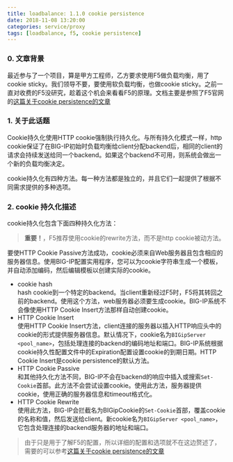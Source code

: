 ```yaml
---
title: loadbalance: 1.1.0 cookie persistence
date: 2018-11-08 13:20:00
categories: service/proxy
tags: [loadbalance, f5, cookie persistence]
---
```


### 0. 文章背景
最近参与了一个项目，算是甲方工程师，乙方要求使用F5做负载均衡，用了cookie sticky。我们领导不要，要使用软负载均衡，也做cookie sticky。之前一直对收费的F5没研究，趁着这个机会来看看F5的原理。文档主要是参照了F5官网的[这篇关于cookie persistence的文章](https://support.f5.com/csp/article/K83419154)

### 1. 关于此话题
Cookie持久化使用HTTP cookie强制执行持久化。与所有持久化模式一样，http cookie保证了在BIG-IP初始时负载均衡给client分配backend后，相同的client的请求会持续发送给同一个backend。如果这个backend不可用，则系统会做出一个新的负载均衡决定。

cookie持久化有四种方法。每一种方法都是独立的，并且它们一起提供了根据不同需求提供的多种选项。

### 2. cookie 持久化描述
cookie持久化包含下面四种持久化方法：

> **重要！**，F5推荐使用cookie的rewrite方法，而不是http cookie被动方法。

要使HTTP Cookie Passive方法成功，cookie必须来自Web服务器且包含相应的服务器信息。使用BIG-IP配置实用程序，您可以为cookie字符串生成一个模板，并自动添加编码，然后编辑模板以创建实际的cookie。

- cookie hash  
hash cookie到一个特定的backend。当client重新经过F5时，F5将其转回之前的backend。使用这个方法，web服务器必须要生成cookie。BIG-IP系统不会像使用HTTP Cookie Insert方法那样自动创建cookie。
- HTTP Cookie Insert  
使用HTTP Cookie Insert方法，client连接的服务器以插入HTTP响应头中的cookie的形式提供服务器信息。默认情况下，cookie名为`BIGipServer <pool_name>`，包括处理连接的backend的编码地址和端口。BIG-IP系统根据cookie持久性配置文件中的Expiration配置设置cookie的到期日期。HTTP Cookie Insert是cookie persistence的默认方法。
- HTTP Cookie Passive  
和其他持久化方法不同，BIG-IP不会在backend的响应中插入或搜索`Set-Cookie`首部。此方法不会尝试设置cookie。使用此方法，服务器提供cookie，使用正确的服务器信息和timeout格式化。
- HTTP Cookie Rewrite  
使用此方法，BIG-IP会拦截名为BIGipCookie的`Set-Cookie`首部，覆盖cookie的名称和值，然后发送给client。新cookie名为`BIGipServer <pool_name>`，它包含处理连接的backend服务器的地址和端口。

> 由于只是用于了解F5的配置，所以详细的配置和选项就不在这边赘述了，需要的可以参考[这篇关于cookie persistence的文章](https://support.f5.com/csp/article/K83419154)